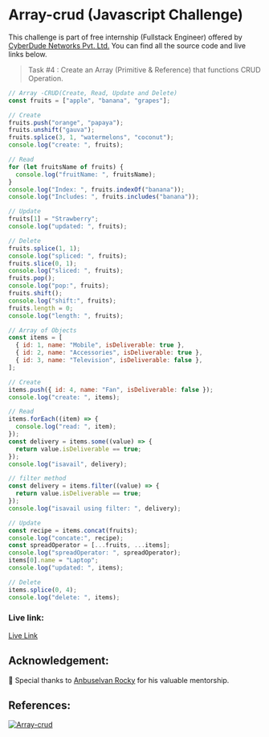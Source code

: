 # Array-crud (Javascript Challenge)

This challenge is part of free internship (Fullstack Engineer) offered by [CyberDude Networks Pvt. Ltd.](https://cyberdudenetworks.com) You can find all the source code and live links below.

> Task #4 : Create an Array (Primitive & Reference) that functions CRUD Operation.

```js
// Array -CRUD(Create, Read, Update and Delete)
const fruits = ["apple", "banana", "grapes"];

// Create
fruits.push("orange", "papaya");
fruits.unshift("gauva");
fruits.splice(3, 1, "watermelons", "coconut");
console.log("create: ", fruits);

// Read
for (let fruitsName of fruits) {
  console.log("fruitName: ", fruitsName);
}
console.log("Index: ", fruits.indexOf("banana"));
console.log("Includes: ", fruits.includes("banana"));

// Update
fruits[1] = "Strawberry";
console.log("updated: ", fruits);

// Delete
fruits.splice(1, 1);
console.log("spliced: ", fruits);
fruits.slice(0, 1);
console.log("sliced: ", fruits);
fruits.pop();
console.log("pop:", fruits);
fruits.shift();
console.log("shift:", fruits);
fruits.length = 0;
console.log("length: ", fruits);

// Array of Objects
const items = [
  { id: 1, name: "Mobile", isDeliverable: true },
  { id: 2, name: "Accessories", isDeliverable: true },
  { id: 3, name: "Television", isDeliverable: false },
];

// Create
items.push({ id: 4, name: "Fan", isDeliverable: false });
console.log("create: ", items);

// Read
items.forEach((item) => {
  console.log("read: ", item);
});
const delivery = items.some((value) => {
  return value.isDeliverable == true;
});
console.log("isavail", delivery);

// filter method
const delivery = items.filter((value) => {
  return value.isDeliverable == true;
});
console.log("isavail using filter: ", delivery);

// Update
const recipe = items.concat(fruits);
console.log("concate:", recipe);
const spreadOperator = [...fruits, ...items];
console.log("spreadOperator: ", spreadOperator);
items[0].name = "Laptop";
console.log("updated: ", items);

// Delete
items.splice(0, 4);
console.log("delete: ", items);
```

### Live link:

[Live Link](https://danielace1.github.io/cyberdude-challenges/javascript/01-vanilla-js/04-array-crud/)

## Acknowledgement:

🎉 Special thanks to [Anbuselvan Rocky](https://github.com/anburocky3) for his valuable mentorship.

## References:

[![Array-crud](https://img.youtube.com/vi/Amu-MKgfkpk/0.jpg)](https://www.youtube.com/watch?v=Amu-MKgfkpk "Array-crud")
